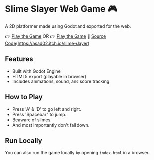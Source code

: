 # Slime Slayer Web Game 🎮

A 2D platformer made using Godot and exported for the web.

👉 [Play the Game](https://asad-ur-r.github.io/Slime-Slayer-game/)  OR
👉 [Play the Game](https://asad02.itch.io/slime-slayer)
📁 [Source Code](https://github.com/Asad-Ur-R/Slime-Slayer-game)(https://asad02.itch.io/slime-slayer)

## Features
- Built with Godot Engine
- HTML5 export (playable in browser)
- Includes animations, sound, and score tracking

## How to Play
- Press 'A' & 'D' to go left and right.
- Press 'Spacebar" to jump.
- Beaware of slimes.
- And most importantly don't fall down.

## Run Locally
You can also run the game locally by opening `index.html` in a browser.
